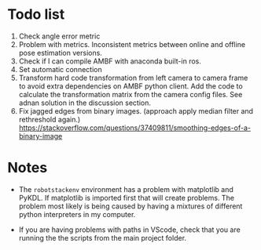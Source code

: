 # Todo list

1. Check angle error metric
1. Problem with metrics. Inconsistent metrics between online and offline pose estimation versions.
2. Check if I can compile AMBF with anaconda built-in ros. 
3. Set automatic connection
4. Transform hard code transformation from left camera to camera frame to avoid extra dependencies on AMBF python client. Add the code to calculate the transformation matrix from the camera config files. See adnan solution in the discussion section.
5. Fix jagged edges from binary images. (approach apply median filter and rethreshold again.) 
https://stackoverflow.com/questions/37409811/smoothing-edges-of-a-binary-image



# Notes

* The `robotstackenv` environment has a problem with matplotlib and PyKDL. If matplotlib is imported first that will create problems. The problem most likely is being caused by having a mixtures of different python interpreters in my computer.

* If you are having problems with paths in VScode, check that you are running the the scripts from the main project folder.